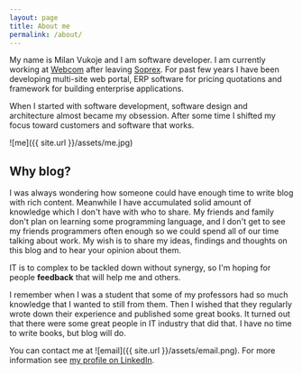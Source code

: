 ```yaml
---
layout: page
title: About me
permalink: /about/
---
```


My name is Milan Vukoje and I am software developer. I am currently working at [Webcom](http://webcominc.com/) after leaving [Soprex](http://www.soprex.com/). For past few years I have been developing multi-site web portal, ERP software for pricing quotations and framework for building enterprise applications.

When I started with software development, software design and architecture almost became my obsession. After some time I shifted my focus toward customers and software that works.

![me]({{ site.url }}/assets/me.jpg)

## Why blog?

I was always wondering how someone could have enough time to write blog with rich content. Meanwhile I have accumulated solid amount of knowledge which I don't have with who to share. My friends and family don't plan on learning some programming language, and I don't get to see my friends programmers often enough so we could spend all of our time talking about work. My wish is to share my ideas, findings and thoughts on this blog and to hear your opinion about them.

IT is to complex to be tackled down without synergy, so I'm hoping for people **feedback** that will help me and others.

I remember when I was a student that some of my professors had so much knowledge that I wanted to still from them. Then I wished that they regularly wrote down their experience and published some great books. It turned out that there were some great people in IT industry that did that. I have no time to write books, but blog will do.

You can contact me at ![email]({{ site.url }}/assets/email.png). For more information see [my profile on LinkedIn](https://www.linkedin.com/in/vukoje).
